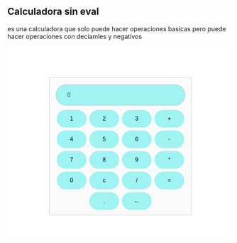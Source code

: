 ## Calculadora sin eval 

es una calculadora que solo puede hacer operaciones basicas pero puede hacer operaciones con deciamles y negativos 

![](https://raw.githubusercontent.com/Novacord/calculadora-sin-eval/master/img/Screenshot%20from%202023-06-08%2014-36-28.png)